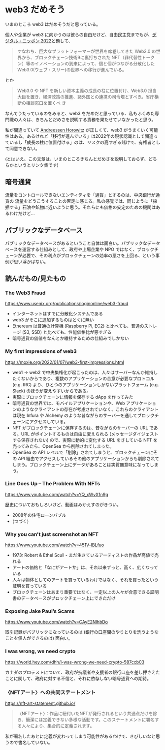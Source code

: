 # web3 だめそう

いまのところ web3 はだめそうだと思っている。

個人や企業が web3 に向かうのは彼らの自由だけど、自由民主党までもが、[デジタル・ニッポン 2022](https://jimin.jp-east-2.storage.api.nifcloud.com/pdf/news/policy/203427_1.pdf)と題して、

> すなわち、巨大なプラットフォーマーが世界を席巻してきた Web2.0 の世界から、ブロックチェーン技術9に裏打ちされた NFT（非代替性トークン）等のイノベーションの到来によって、個と個がつながる分散化した Web3.0(ウェブ・スリー)の世界への移行が進んでいる。

とか

> Web3.0 や NFT を新しい資本主義の成長の柱に位置付け、Web3.0 担当大臣を置き、経済政策の推進、諸外国との連携の司令塔とすべき。省庁横断の相談窓口を置くべ
き

なんてうたっているのをみると、web3 をだめだと思っている、私もふくめた専門職の人々は、きちんとだめさを説明する責務を果たせていなかったと思う。

私が間違っていて [Andreessen Horowitz](https://a16zcrypto.com/) が正しくて、web3 がうまくいく可能性はある。あるけれど「移行が進んでいる」は2022年の現状認識として間違っているし「成長の柱に位置付ける」のは、リスクの高すぎる賭けで、有権者として同意できない。

(とはいえ、この文章は、いまのところきちんとだめさを説明しておらず、どちらかというとリンク集です)

## 暗号通貨

流量をコントロールできないエンティティを「通貨」とするのは、中央銀行が通貨の
流量をどうこうすることの否定に感じる。私の感覚では、同じように「採掘する」石油や鉱物に近いように思う。それらにも価格の安定のための機関はあるわけだけど...

## パブリックなデータベース

パブリックなデータベースがあるということ自体は面白い。パブリックなデータベースを運営する仕組みとして、政府や上場企業や NPO ではなく、ブロックチェーンが必要で、その利点がブロックチェーンの効率の悪さを上回る、という事例が思い浮かばない。

## 読んだもの/見たもの

### The Web3 Fraud

<https://www.usenix.org/publications/loginonline/web3-fraud>

- インターネットはすでに分散化システムである
- web3 がそこに追加するものはとくに無い
- Ethereum は普通の計算機 (Raspberry Pi, EC2) と比べても、普通のストレージ (S3, SSD) と比べても、性能価格比が悪すぎる
- 暗号通貨の価値をなんとか維持するための仕組みでしかない

### My first impressions of web3

<https://moxie.org/2022/01/07/web3-first-impressions.html>

- web1 -> web2 で中央集権化が起こったのは、人々はサーバーなんか維持したくないからであり、複数のアプリケーションの合意が必要なプロトコル (e.g. IRC) より、ひとつのアプリケーションしかないプラットフォーム (e.g. Slack) のほうが変えやすいからである。
- 実際にブロックチェーンに情報を保存する dApp を作ってみた
- 暗号通貨の世界では、モバイルアプリケーションや、Web アプリケーションのようなクライアントの存在が考慮されていなく、これらのクライアントは現在 Infura や Alchemy のような昔ながらのサーバーを通してブロックチェーンにアクセスしている。
- NFT がブロックチェーンに保存するのは、昔ながらのサーバーの URL である。URL がポイントするものは自由に変えられる (メッセージダイジェストすら保存されない) ので、実際に動的に変化する URL をさしている NFT を売ってみたら、OpenSea から削除されてしまった。
- OpenSea の API レベルで「削除」されてしまうと、ブロックチェーンにその API 経由でアクセスしているその他のアプリケーションからも削除されてしまう。ブロックチェーン上にデータがあることは実質無意味になってしまう。

### Line Goes Up – The Problem With NFTs

<https://www.youtube.com/watch?v=YQ_xWvX1n9g>

歴史についておもしろいけど、動画はみかえすのがきつい。

- 2008年の住宅ローンバブル
- (つづく)

### Why you can't just screenshot an NFT

<https://www.youtube.com/watch?v=451V-lBLfuo>

- 1973: Robert & Ethel Scull - まだ生きているアーティストの作品が高値で売れる
- アートの価格と「なにがアートか」は、それ以来ずっと、高く、広くなっている
- 人々は物体としてのアートを買っているわけではなく、それを買ったという証明を買っている
- ブロックチェーンはあまり重要ではなく、一定以上の人々が合意できる証明書のデータベースがブロックチェーン上にできただけ

### Exposing Jake Paul’s Scams

<https://www.youtube.com/watch?v=CAyE2NIhbDo>

取引記録がパブリックになっているのは (銀行の口座間のやりとりを洗うようなことを個人ができるのは) 面白い。

### I was wrong, we need crypto

<https://world.hey.com/dhh/i-was-wrong-we-need-crypto-587ccb03>

カナダのプロテストについて、政府が抗議者や支援者の銀行口座を差し押さえたことに関して、政府に対する不信と、それに依存しない暗号通貨への期待。

### 〈NFTアート〉への共同ステートメント

<https://nft-art-statement.github.io/>

> 〈NFTアート〉：作品に紐付いたNFTが発行されるという共通点だけを除き、簡潔には定義できない多様な活動です。このステートメントに署名する人々により、集合的に定義されます。

私が署名したあとに定義が変わってしまう可能性があるわけで、きびしいなと思うので書名していない。
